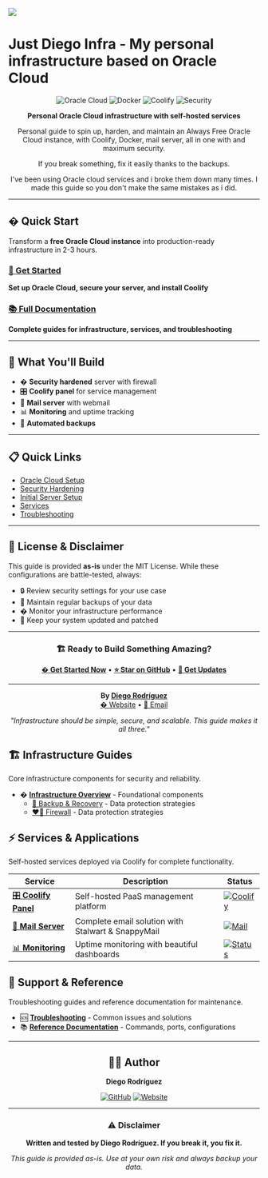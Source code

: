 
![](https://marketingcube.com.au/wp-content/uploads/2014/02/BANNER-Oracle-CloudWorld-760pxl-wide.jpeg)

# Just Diego Infra - My personal infrastructure based on Oracle Cloud


<div align="center">

![Oracle Cloud](https://img.shields.io/badge/Oracle_Cloud-Always_Free-F80000?style=for-the-badge&logo=oracle&logoColor=white)
![Docker](https://img.shields.io/badge/Docker-2496ED?style=for-the-badge&logo=docker&logoColor=white)
![Coolify](https://img.shields.io/badge/Coolify-6366F1?style=for-the-badge&logo=docker&logoColor=white)
![Security](https://img.shields.io/badge/Security-Hardened-00D4AA?style=for-the-badge&logo=shield&logoColor=white)

**Personal Oracle Cloud infrastructure with self-hosted services**

Personal guide to spin up, harden, and maintain an Always Free Oracle Cloud instance, with Coolify, Docker, mail server, all in one with and maximum security.  

If you break something, fix it easily thanks to the backups.



I've been using Oracle cloud services and i broke them down many times. I made this guide so you don't make the same mistakes as i did.

</div>

---

## � Quick Start

Transform a **free Oracle Cloud instance** into production-ready infrastructure in 2-3 hours.

### [📖 Get Started](./docs/getting-started/README.md)
**Set up Oracle Cloud, secure your server, and install Coolify**

### [📚 Full Documentation](./docs/README.md)
**Complete guides for infrastructure, services, and troubleshooting**

---

## 🎯 What You'll Build

- � **Security hardened** server with firewall
- 🎛️ **Coolify panel** for service management  
- 📧 **Mail server** with webmail
- 📊 **Monitoring** and uptime tracking
- 💾 **Automated backups**

---

## 📋 Quick Links

- [Oracle Cloud Setup](./docs/getting-started/oracle-cloud-setup.md)
- [Security Hardening](./docs/getting-started/security-hardening.md)
- [Initial Server Setup](./docs/getting-started/initial-server-setup.md)
- [Services](./docs/services/)
- [Troubleshooting](./docs/troubleshooting/)

---

## 📄 **License & Disclaimer**

This guide is provided **as-is** under the MIT License. While these configurations are battle-tested, always:
- 🔒 Review security settings for your use case
- 💾 Maintain regular backups of your data  
- � Monitor your infrastructure performance
- 🔄 Keep your system updated and patched

---

<div align="center">

### 🏗️ **Ready to Build Something Amazing?**

[**� Get Started Now**](docs/getting-started/) • [**⭐ Star on GitHub**](https://github.com/dewstouh/justdiego-infra) • [**📧 Get Updates**](https://justdiego.com)

---

**By [Diego Rodríguez](https://github.com/dewstouh)**  
[� Website](https://justdiego.com) • [📧 Email](mailto:hello@justdiego.com)

*"Infrastructure should be simple, secure, and scalable. This guide makes it all three."*

</div>

## 🏗️ Infrastructure Guides
Core infrastructure components for security and reliability.

- � **[Infrastructure Overview](./docs/infrastructure/)** - Foundational components
  - [💾 Backup & Recovery](./docs/infrastructure/backup-recovery/README.md) - Data protection strategies
  - [❤️‍🔥 Firewall](./docs/infrastructure/firewall/README.md) - Data protection strategies

## ⚡ Services & Applications
Self-hosted services deployed via Coolify for complete functionality.

<div align="center">

| Service | Description | Status |
|---------|-------------|--------|
| [🎛️ **Coolify Panel**](./docs/services/coolify/) | Self-hosted PaaS management platform | [![Coolify](https://img.shields.io/badge/Coolify-Ready-6366F1?style=flat-square)](./docs/services/coolify/) |
| [📧 **Mail Server**](./docs/services/mail-server/) | Complete email solution with Stalwart & SnappyMail | [![Mail](https://img.shields.io/badge/Mail_Server-Ready-FF6B6B?style=flat-square)](./docs/services/mail-server/) |
| [📊 **Monitoring**](./docs/services/monitoring/) | Uptime monitoring with beautiful dashboards | [![Status](https://img.shields.io/badge/Monitoring-Ready-4ECDC4?style=flat-square)](./docs/services/monitoring/) |

</div>

## 🔧 Support & Reference
Troubleshooting guides and reference documentation for maintenance.

- 🆘 **[Troubleshooting](./docs/troubleshooting/)** - Common issues and solutions
- 📚 **[Reference Documentation](./docs/reference/)** - Commands, ports, configurations

---

<div align="center">

## 👨‍💻 Author

**Diego Rodríguez**

[![GitHub](https://img.shields.io/badge/GitHub-Profile-181717?style=for-the-badge&logo=github&logoColor=white)](https://github.com/justdiego)
[![Website](https://img.shields.io/badge/Website-justdiego.com-FF6B6B?style=for-the-badge&logo=firefox&logoColor=white)](https://justdiego.com)

---

### ⚠️ Disclaimer
**Written and tested by Diego Rodríguez. If you break it, you fix it.**

*This guide is provided as-is. Use at your own risk and always backup your data.*

</div>